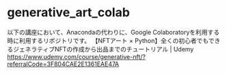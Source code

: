 # generative_art_colab
以下の講座において、Anacondaの代わりに、Google Colaboratoryを利用する時に利用するリポジトリです。
【NFTアート × Python】全くの初心者でもできるジェネラティブNFTの作成から出品までのチュートリアル | Udemy
https://www.udemy.com/course/generative-nft/?referralCode=3F804CAE2E1361EAE47A
